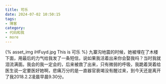```yaml
---
title: 可乐
date: 2024-07-02 10:50:15
tags:
- 博客
category:
- 代码和我
- more
---
```

{% asset_img iHFuyd.jpg This is 可乐 %}
九寨沟地震的时候，她被埋在了木楼下面，用最后的力气给我发了一条短信，说如果我活着出来你会娶我吗？当时我就泪流满面。我会的我一定会的，后来被救了出来，只有微弱的呼吸，我跪着哭着给医生说一定要医好她啊，悲痛万分的是一直器官衰竭没有醒过来，到今天还是离开了我2018.2.2凌晨早晨9.30分。